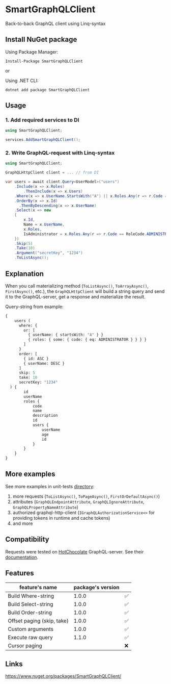 # SmartGraphQLClient
Back-to-back GraphQL client using Linq-syntax

## Install NuGet package
Using Package Manager:
``` shell
Install-Package SmartGraphQLClient
```
or 

Using .NET CLI:
``` shell
dotnet add package SmartGraphQLClient
```

## Usage

### 1. Add required services to DI
``` csharp
using SmartGraphQLClient;

services.AddSmartGraphQLClient();
```

### 2. Write GraphQL-request with Linq-syntax
``` csharp
using SmartGraphQLClient;

GraphQLHttpClient client = ... // from DI

var users = await client.Query<UserModel>("users")
    .Include(x => x.Roles)
        .ThenInclude(x => x.Users)
    .Where(x => x.UserName.StartsWith("A") || x.Roles.Any(r => r.Code == RoleCode.ADMINISTRATOR))
    .OrderBy(x => x.Id)
      .ThenByDescending(x => x.UserName)
    .Select(x => new 
    {
        x.Id,
        Name = x.UserName,
        x.Roles,
        IsAdministrator = x.Roles.Any(r => r.Code == RoleCode.ADMINISTRATOR)
    })
    .Skip(5)
    .Take(10)
    .Argument("secretKey", "1234")
    .ToListAsync();

```

## Explanation
When you call materializing method (`ToListAsync()`, `ToArrayAsync()`, `FirstAsync()`, etc.), the `GraphQLHttpClient` will build a string query and send it to the GraphQL-server, get a response and materialize the result.

Query-string from example:
``` graphql
{ 
    users (
      where: {
        or: [ 
          { userName: { startsWith: "A" } }
          { roles: { some: { code: { eq: ADMINISTRATOR } } } }
        ]
      }
      order: [
        { id: ASC }
        { userName: DESC }
      ]
      skip: 5
      take: 10
      secretKey: "1234"
  ) {
        id
        userName
        roles {
            code
            name
            description
            id
            users {
                userName
                age
                id
            }
        }
    }
}
```

## More examples
See more examples in unit-tests [directory](https://github.com/RDavydenko/SmartGraphQLClient/tree/master/src/SmartGraphQLClient.Tests/Core/GraphQLHttpClient): 
1) more requests (`ToListAsync()`, `ToPageAsync()`, `FirstOrDefaultAsync()`)
2) attributes (`GraphQLEndpointAttribute`, `GraphQLIgnoreAttribute`, `GraphQLPropertyNameAttribute`)
3) authorized graphql-http-client (`IGraphQLAuthorizationService<>` for providing tokens in runtime and cache tokens)
4) and more

## Compatibility
Requests were tested on [HotChocolate](https://github.com/ChilliCream/graphql-platform/) GraphQL-server. See their [documentation](https://chillicream.com/docs/hotchocolate/v13).

## Features
| feature's name             | package's version |    |
|----------------------------|----------------|----|
| Build Where-string         | 1.0.0          | ✅ |
| Build Select-string        | 1.0.0          | ✅ |
| Build Order-string         | 1.0.0          | ✅ |
| Offset paging (skip, take) | 1.0.0          | ✅ |
| Custom arguments           | 1.0.0          | ✅ |
| Execute raw query          | 1.1.0          | ✅ |
| Cursor paging              |                | ❌ |

## Links
https://www.nuget.org/packages/SmartGraphQLClient/
